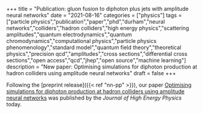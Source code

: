 +++
title = "Publication: gluon fusion to diphoton plus jets with amplitude neural networks"
date = "2021-08-16"
categories = ["physics"]
tags = ["particle physics","publication","paper","phd","durham","neural networks","colliders","hadron colliders","high energy physics","scattering amplitudes","quantum electrodynamics","quantum chromodynamics","computational physics","particle physics phenomenology","standard model","quantum field theory","theoretical physics","precision qcd","amplitudes","cross sections","differential cross sections","open access","qcd","jhep","open source","machine learning"]
description = "New paper: Optimising simulations for diphoton production at hadron colliders using amplitude neural networks"
draft = false
+++

Following the [preprint release]({{< ref "nn-pp" >}}), our paper [Optimising simulations for diphoton production at hadron colliders using amplitude neural networks](https://link.springer.com/article/10.1007/JHEP08%282021%29066) was published by the *Journal of High Energy Physics* today.
